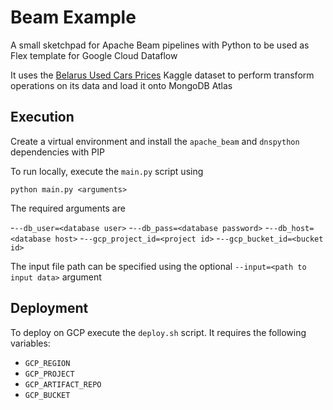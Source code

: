 # Beam Example

A small sketchpad for Apache Beam pipelines with Python to be used as Flex template for Google Cloud Dataflow

It uses the [Belarus Used Cars Prices](https://www.kaggle.com/datasets/slavapasedko/belarus-used-cars-prices) Kaggle dataset to perform transform operations on its data and load it onto MongoDB Atlas

## Execution

Create a virtual environment and install the `apache_beam` and `dnspython` dependencies with PIP

To run locally, execute the `main.py` script using

`python main.py <arguments>`

The required arguments are

-`--db_user=<database user>`
-`--db_pass=<database password>`
-`--db_host=<database host>`
-`--gcp_project_id=<project id>`
-`--gcp_bucket_id=<bucket id>`

The input file path can be specified using the optional `--input=<path to input data>` argument

## Deployment

To deploy on GCP execute the `deploy.sh` script. It requires the following variables:
- `GCP_REGION`
- `GCP_PROJECT`
- `GCP_ARTIFACT_REPO`
- `GCP_BUCKET`
